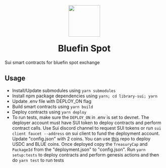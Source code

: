 <div align="center">
  <img height="100x" src="https://bluefin.io/images/bluefin-logo.svg" />

  <h1 style="margin-top:20px;">Bluefin Spot</h1>

</div>

Sui smart contracts for bluefin spot exchange

## Usage

-   Install/Update submodules using `yarn submodules`
-   Install npm package dependencies using `yarn; cd library-sui; yarn`
-   Update .env file with DEPLOY_ON flag
-   Build smart contracts using `yarn build`
-   Deploy contracts using `yarn deploy`
-   To run tests, make sure the `DEPLOY_ON` in .env is set to devnet. The deployer account must have SUI token to deploy contracts and perform contract calls. Use Sui discord channel to request SUI tokens or run `sui client faucet --address` on sui client to fund the deployment account. Update "config.json" with 2 coins. You can use [this](https://github.com/fireflyprotocol/bluefin-coin-contracts/tree/myym/coins-for-tests) repo to deploy USDC and BLUE coins. Once deployed copy the `TreasuryCap` and `PackageId` from the "deployment.json" to "config.json". Run `yarn setup:tests` to deploy contracts and perform genesis actions and then do `yarn test` to run tests
